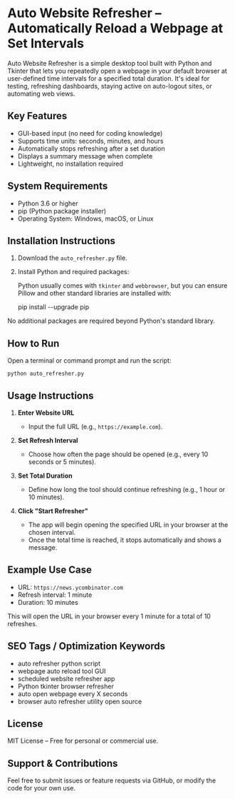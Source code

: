 
Auto Website Refresher – Automatically Reload a Webpage at Set Intervals
========================================================================

Auto Website Refresher is a simple desktop tool built with Python and Tkinter that lets you repeatedly open a webpage in your default browser at user-defined time intervals for a specified total duration. It's ideal for testing, refreshing dashboards, staying active on auto-logout sites, or automating web views.

Key Features
------------
- GUI-based input (no need for coding knowledge)
- Supports time units: seconds, minutes, and hours
- Automatically stops refreshing after a set duration
- Displays a summary message when complete
- Lightweight, no installation required

System Requirements
-------------------
- Python 3.6 or higher
- pip (Python package installer)
- Operating System: Windows, macOS, or Linux

Installation Instructions
-------------------------

1. Download the `auto_refresher.py` file.

2. Install Python and required packages:

    Python usually comes with `tkinter` and `webbrowser`, but you can ensure Pillow and other standard libraries are installed with:

    pip install --upgrade pip

No additional packages are required beyond Python's standard library.

How to Run
----------

Open a terminal or command prompt and run the script:

    python auto_refresher.py

Usage Instructions
------------------

1. **Enter Website URL**  
   - Input the full URL (e.g., `https://example.com`).

2. **Set Refresh Interval**  
   - Choose how often the page should be opened (e.g., every 10 seconds or 5 minutes).

3. **Set Total Duration**  
   - Define how long the tool should continue refreshing (e.g., 1 hour or 10 minutes).

4. **Click "Start Refresher"**  
   - The app will begin opening the specified URL in your browser at the chosen interval.
   - Once the total time is reached, it stops automatically and shows a message.

Example Use Case
----------------

- URL: `https://news.ycombinator.com`
- Refresh interval: 1 minute
- Duration: 10 minutes

This will open the URL in your browser every 1 minute for a total of 10 refreshes.

SEO Tags / Optimization Keywords
--------------------------------

- auto refresher python script
- webpage auto reload tool GUI
- scheduled website refresher app
- Python tkinter browser refresher
- auto open webpage every X seconds
- browser auto refresher utility open source

License
-------

MIT License – Free for personal or commercial use.

Support & Contributions
------------------------

Feel free to submit issues or feature requests via GitHub, or modify the code for your own use.
